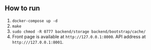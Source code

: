 ## How to run

1. `docker-compose up -d`
2. `make`
3. `sudo chmod -R 0777 backend/storage backend/bootstrap/cache/`
4. Front page is available at `http://127.0.0.1:8000`. API address at `http:///127.0.0.1:8001`.
